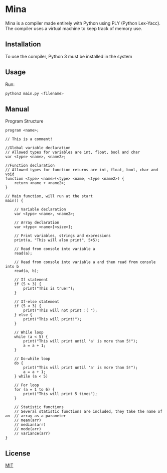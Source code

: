 # Mina

Mina is a compiler made entirely with Python using PLY (Python Lex-Yacc).
The compiler uses a virtual machine to keep track of memory use.

## Installation

To use the compiler, Python 3 must be installed in the system

## Usage

Run:

```bash
python3 main.py <filename>
```

## Manual

Program Structure

```
program <name>;

// This is a comment!

//Global variable declaration
// Allowed types for variables are int, float, bool and char
var <type> <name>, <name2>;

//Function declaration
// Allowed types for function returns are int, float, bool, char and void
function <type> <name>(<type> <name, <type <name2>) {
    return <name + <name2>;
}

// Main function, will run at the start
main() {

    // Variable declaration
    var <type> <name>, <name2>;

    // Array declaration
    var <type> <name>[<size>];

    // Print variables, strings and expressions
    print(a, "This will also print", 5+5);

    // Read from console into variable a
    read(a);

    // Read from console into variable a and then read from console into b
    read(a, b);

    // If statement
    if (5 > 3) {
        print("This is true!");
    }

    // If-else statement
    if (5 < 3) {
        print("This will not print :( ");
    } else {
        print("This will print!");
    }

    // While loop
    while (a < 5) {
        print("This will print until 'a' is more than 5!");
        a = a + 1;
    }

    // Do-while loop
    do {
        print("This will print until 'a' is more than 5!");
        a = a + 1;
    } while (a < 5)

    // For loop
    for (a = 1 to 6) {
        print("This will print 5 times");
    }

    // Statistic functions
    // Several statistic functions are included, they take the name of an  // array as a parameter
    // mean(arr)
    // median(arr)
    // mode(arr)
    // variance(arr)
}
```

## License

[MIT](https://choosealicense.com/licenses/mit/)

